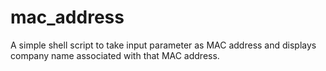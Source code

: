 # mac_address
A simple shell script to take input parameter as MAC address and displays company name associated with that MAC address.
